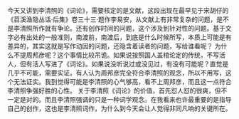 今天又讲到李清照的《词论》，需要核定的是文献，这段出现在最早见于宋胡仔的《苕溪渔隐丛话·后集》卷三十三·题作李易安，从文献上有非常复杂的问题，是不是李清照所作就有争论。还有创作时间的问题，这个涉及到针对性的问题。基于文字必有出处的一般准则，南渡前，南渡后，到底是什么时候所写，本质上可能是有差异的，其实这就是写作动因的问题，还隐含着读者的问题，写给谁看呢？
为什么不提周邦彦呢？这个事情比较吊诡。如果说按照国人盖棺论定的传统，不写活人，但有活人写进了《词论》。如果说没听说过或没见过，有没有可能呢？直觉是几乎不可能，需要实证。有人认为周邦彦完全符合李清照的观念，所以不用写，这个无法证实。我到觉得可能是李清照的心气够高，看不上周邦彦，而且这一点符合李清照争强好胜的心性。
关于李清照《词论》的价值，首先怼人怼的很爽，但不一定是对的。而且李清照强调的只是一种词学观念。在我看来也许最重要的是指导自己的创作，这也是李清照词作，为什么到今天会让人觉得非同凡响的关键所在。